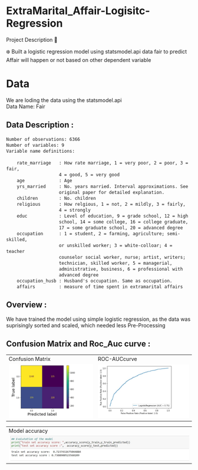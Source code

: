 # ExtraMarital_Affair-Logisitc-Regression
Project Description 📄

❄️ Built a logistic regression model using statsmodel.api data fair to predict Affair will happen or not based on other dependent variable

# Data
We are loding the data using the statsmodel.api<br/>
Data Name: Fair

## Data Description :

    Number of observations: 6366
    Number of variables: 9
    Variable name definitions:

        rate_marriage   : How rate marriage, 1 = very poor, 2 = poor, 3 = fair,
                        4 = good, 5 = very good
        age             : Age
        yrs_married     : No. years married. Interval approximations. See
                        original paper for detailed explanation.
        children        : No. children
        religious       : How relgious, 1 = not, 2 = mildly, 3 = fairly,
                        4 = strongly
        educ            : Level of education, 9 = grade school, 12 = high
                        school, 14 = some college, 16 = college graduate,
                        17 = some graduate school, 20 = advanced degree
        occupation      : 1 = student, 2 = farming, agriculture; semi-skilled,
                        or unskilled worker; 3 = white-colloar; 4 = teacher
                        counselor social worker, nurse; artist, writers;
                        technician, skilled worker, 5 = managerial,
                        administrative, business, 6 = professional with
                        advanced degree
        occupation_husb : Husband's occupation. Same as occupation.
        affairs         : measure of time spent in extramarital affairs
        
## Overview :
We have trained the model using simple logistic regression, as the data was suprisingly sorted and scaled, which needed less Pre-Processing

## Confusion Matrix and Roc_Auc curve :
<table>
  <tr>
    <td>Confusion Matrix</td>
     <td>ROC-AUCcurve</td>
  </tr>
  <tr>
    <td><img src="static/saves/2.jpg" </td>
    <td><img src="static/saves/1.jpg" </td>
  </tr>
 </table>
 <table>
  <tr>
    <td>Model accuracy</td>
  </tr>
  <tr>
    <td><img src="static/saves/3.jpg"></td>
  </tr>
 </table>
        
